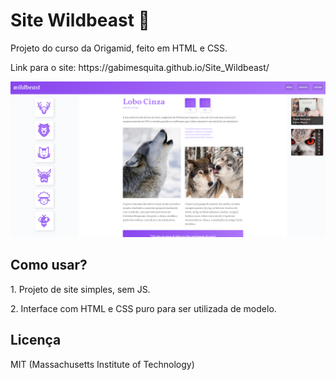 # Site Wildbeast 🐺
 

<p>Projeto do curso da Origamid, feito em HTML e CSS.</p>


<p>Link para o site: https://gabimesquita.github.io/Site_Wildbeast/</p>


<img src="wildbeast.png"></br>

<h2>Como usar?</h2>

<p>1. Projeto de site simples, sem JS.</p>

<p>2. Interface com HTML e CSS puro para ser utilizada de modelo.</p>


<h2>Licença</h2>

<p>MIT (Massachusetts Institute of Technology)</p>
